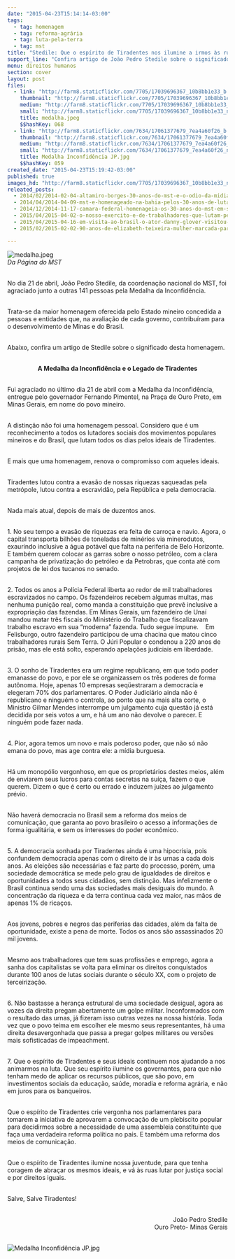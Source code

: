```yaml
---
date: "2015-04-23T15:14:14-03:00"
tags:
  - tag: homenagem
  - tag: reforma-agrária
  - tag: luta-pela-terra
  - tag: mst
title: "Stedile: Que o espírito de Tiradentes nos ilumine a irmos às ruas por justiça social"
support_line: "Confira artigo de João Pedro Stedile sobre o significado da Medalha da Inconfidência, conferido a ele no último dia 21."
menu: direitos humanos
section: cover
layout: post
files:
  - link: "http://farm8.staticflickr.com/7705/17039696367_10b8bb1e33_b.jpg"
    thumbnail: "http://farm8.staticflickr.com/7705/17039696367_10b8bb1e33_t.jpg"
    medium: "http://farm8.staticflickr.com/7705/17039696367_10b8bb1e33_z.jpg"
    small: "http://farm8.staticflickr.com/7705/17039696367_10b8bb1e33_n.jpg"
    title: medalha.jpeg
    $$hashKey: 068
  - link: "http://farm8.staticflickr.com/7634/17061377679_7ea4a60f26_b.jpg"
    thumbnail: "http://farm8.staticflickr.com/7634/17061377679_7ea4a60f26_t.jpg"
    medium: "http://farm8.staticflickr.com/7634/17061377679_7ea4a60f26_z.jpg"
    small: "http://farm8.staticflickr.com/7634/17061377679_7ea4a60f26_n.jpg"
    title: Medalha Inconfidência JP.jpg
    $$hashKey: 059
created_date: "2015-04-23T15:19:42-03:00"
published: true
images_hd: "http://farm8.staticflickr.com/7705/17039696367_10b8bb1e33_n.jpg"
releated_posts:
  - 2014/02/2014-02-04-altamiro-borges-30-anos-do-mst-e-o-odio-da-midia.md
  - 2014/04/2014-04-09-mst-e-homenageado-na-bahia-pelos-30-anos-de-luta-pela-reforma-agraria.md
  - 2014/12/2014-11-17-camara-federal-homenageia-os-30-anos-do-mst-em-sessao-solene.md
  - 2015/04/2015-04-02-o-nosso-exercito-e-de-trabalhadores-que-lutam-pela-terra-diz-coordenador-do-mst.md
  - 2015/04/2015-04-16-em-visita-ao-brasil-o-ator-danny-glover-visitou-as-instalacoes.md
  - 2015/02/2015-02-02-90-anos-de-elizabeth-teixeira-mulher-marcada-para-viver.md

---
```

<p><img alt="medalha.jpeg" src="http://farm8.staticflickr.com/7705/17039696367_10b8bb1e33_b.jpg" /><br />
<em>Da P&aacute;gina do MST</em></p>

<p><br />
No dia 21 de abril, Jo&atilde;o Pedro Stedile, da coordena&ccedil;&atilde;o nacional do MST, foi agraciado junto a outras 141 pessoas pela Medalha da Inconfid&ecirc;ncia.</p>

<p><br />
Trata-se da maior homenagem oferecida pelo Estado mineiro concedida a pessoas e entidades que, na avalia&ccedil;&atilde;o de cada governo, contribu&iacute;ram para o desenvolvimento de Minas e do Brasil.</p>

<p><br />
Abaixo, confira um artigo de Stedile sobre o significado desta homenagem.</p>

<p style="text-align: center;"><br />
<strong>A Medalha da Inconfid&ecirc;ncia e o Legado de Tiradentes</strong></p>

<p><br />
Fui agraciado no &uacute;ltimo dia 21 de abril com a Medalha da Inconfid&ecirc;ncia, entregue pelo governador Fernando Pimentel, na Pra&ccedil;a de Ouro Preto, em Minas Gerais, em nome do povo mineiro.</p>

<p><br />
A distin&ccedil;&atilde;o n&atilde;o foi uma homenagem pessoal. Considero que &eacute; um reconhecimento a todos os lutadores sociais dos movimentos populares mineiros e do Brasil, que lutam todos os dias pelos ideais de Tiradentes.</p>

<p><br />
E mais que uma homenagem, renova o compromisso com aqueles ideais.</p>

<p><br />
Tiradentes lutou contra a evas&atilde;o de nossas riquezas saqueadas pela metr&oacute;pole, lutou contra a escravid&atilde;o, pela Rep&uacute;blica e pela democracia.</p>

<p><br />
Nada mais atual, depois de mais de duzentos anos.</p>

<p><br />
1. No seu tempo a evas&atilde;o de riquezas era feita de carro&ccedil;a e navio. Agora, o capital transporta bilh&otilde;es de toneladas de min&eacute;rios via minerodutos, exaurindo inclusive a &aacute;gua pot&aacute;vel que falta na periferia de Belo Horizonte. E tamb&eacute;m querem colocar as garras sobre o nosso petr&oacute;leo, com a clara campanha de privatiza&ccedil;&atilde;o do petr&oacute;leo e da Petrobras, que conta at&eacute; com projetos de lei dos tucanos no senado.</p>

<p><br />
2. Todos os anos a Pol&iacute;cia Federal liberta ao redor de mil trabalhadores escravizados no campo. Os fazendeiros recebem algumas multas, mas nenhuma puni&ccedil;&atilde;o real, como manda a constitui&ccedil;&atilde;o que prev&ecirc; inclusive a expropria&ccedil;&atilde;o das fazendas. Em Minas Gerais, um fazendeiro de Una&iacute; mandou matar tr&ecirc;s fiscais do Minist&eacute;rio do Trabalho que fiscalizavam trabalho escravo em sua &ldquo;moderna&rdquo; fazenda. Tudo segue impune.&nbsp;&nbsp;&nbsp; Em Felisburgo, outro fazendeiro participou de uma chacina que matou cinco trabalhadores rurais Sem Terra. O J&uacute;ri Popular o condenou a 220 anos de pris&atilde;o, mas ele est&aacute; solto, esperando apela&ccedil;&otilde;es judiciais em liberdade.</p>

<p><br />
3. O sonho de Tiradentes era um regime republicano, em que todo poder emanasse do povo, e por ele se organizassem os tr&ecirc;s poderes de forma aut&ocirc;noma. Hoje, apenas 10 empresas seq&uuml;estraram a democracia e elegeram 70% dos parlamentares. O Poder Judici&aacute;rio ainda n&atilde;o &eacute; republicano e ningu&eacute;m o controla, ao ponto que na mais alta corte, o Ministro Gilmar Mendes interrompe um julgamento cuja quest&atilde;o j&aacute; est&aacute; decidida por seis votos a um, e h&aacute; um ano n&atilde;o devolve o parecer. E ningu&eacute;m pode fazer nada.</p>

<p><br />
4. Pior, agora temos um novo e mais poderoso poder, que n&atilde;o s&oacute; n&atilde;o emana do povo, mas age contra ele: a m&iacute;dia burguesa.</p>

<p><br />
H&aacute; um monop&oacute;lio vergonhoso, em que os propriet&aacute;rios destes meios, al&eacute;m de enviarem seus lucros para contas secretas na su&iacute;&ccedil;a, fazem o que querem. Dizem o que &eacute; certo ou errado e induzem ju&iacute;zes ao julgamento pr&eacute;vio.</p>

<p><br />
N&atilde;o haver&aacute; democracia no Brasil sem a reforma dos meios de comunica&ccedil;&atilde;o, que garanta ao povo brasileiro o acesso a informa&ccedil;&otilde;es de forma igualit&aacute;ria, e sem os interesses do poder econ&ocirc;mico.</p>

<p><br />
5. A democracia sonhada por Tiradentes ainda &eacute; uma hipocrisia, pois confundem democracia apenas com o direito de ir &agrave;s urnas a cada dois anos. As elei&ccedil;&otilde;es s&atilde;o necess&aacute;rias e faz parte do processo, por&eacute;m, uma sociedade democr&aacute;tica se mede pelo grau de igualdades de direitos e oportunidades a todos seus cidad&atilde;os, sem distin&ccedil;&atilde;o. Mas infelizmente o Brasil continua sendo uma das sociedades mais desiguais do mundo. A concentra&ccedil;&atilde;o da riqueza e da terra continua cada vez maior, nas m&atilde;os de apenas 1% de rica&ccedil;os.&nbsp; &nbsp;</p>

<p><br />
Aos jovens, pobres e negros das periferias das cidades, al&eacute;m da falta de oportunidade, existe a pena de morte. Todos os anos s&atilde;o assassinados 20 mil jovens.</p>

<p><br />
Mesmo aos trabalhadores que tem suas profiss&otilde;es e emprego, agora a sanha dos capitalistas se volta para eliminar os direitos conquistados durante 100 anos de lutas sociais durante o s&eacute;culo XX, com o projeto de terceiriza&ccedil;&atilde;o.</p>

<p><br />
6. N&atilde;o bastasse a heran&ccedil;a estrutural de uma sociedade desigual, agora as vozes da direita pregam abertamente um golpe militar. Inconformados com o resultado das urnas, j&aacute; fizeram isso outras vezes na nossa hist&oacute;ria. Toda vez que o povo teima em escolher ele mesmo seus representantes, h&aacute; uma direita desavergonhada que passa a pregar golpes militares ou vers&otilde;es mais sofisticadas de impeachment.</p>

<p><br />
7. Que o esp&iacute;rito de Tiradentes e seus ideais continuem nos ajudando a nos animarmos na luta. Que seu esp&iacute;rito ilumine os governantes, para que n&atilde;o tenham medo de aplicar os recursos p&uacute;blicos, que s&atilde;o povo, em investimentos sociais da educa&ccedil;&atilde;o, sa&uacute;de, moradia e reforma agr&aacute;ria, e n&atilde;o em juros para os banqueiros.</p>

<p><br />
Que o esp&iacute;rito de Tiradentes crie vergonha nos parlamentares para tomarem a iniciativa de aprovarem a convoca&ccedil;&atilde;o de um plebiscito popular para decidirmos sobre a necessidade de uma assembleia constituinte que fa&ccedil;a uma verdadeira reforma pol&iacute;tica no pa&iacute;s. E tamb&eacute;m uma reforma dos meios de comunica&ccedil;&atilde;o.</p>

<p><br />
Que o esp&iacute;rito de Tiradentes ilumine nossa juventude, para que tenha coragem de abra&ccedil;ar os mesmos ideais, e v&aacute; &agrave;s ruas lutar por justi&ccedil;a social e por direitos iguais.</p>

<p><br />
Salve, Salve Tiradentes!</p>

<p style="text-align: right;"><br />
Jo&atilde;o Pedro Stedile<br />
Ouro Preto- Minas Gerais</p>

<p><br />
<img alt="Medalha Inconfidência JP.jpg" src="http://farm8.staticflickr.com/7634/17061377679_7ea4a60f26_b.jpg" /></p>

<p style="text-align: right;">&nbsp;</p>
